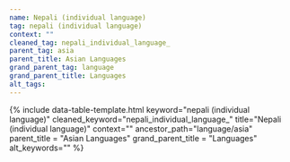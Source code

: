 ```yaml
---
name: Nepali (individual language)
tag: nepali (individual language)
context: ""
cleaned_tag: nepali_individual_language_
parent_tag: asia
parent_title: Asian Languages
grand_parent_tag: language
grand_parent_title: Languages
alt_tags: 
---
```


{% include data-table-template.html 
  keyword="nepali (individual language)" 
  cleaned_keyword="nepali_individual_language_" 
  title="Nepali (individual language)"
  context=""
  ancestor_path="language/asia" 
  parent_title = "Asian Languages"
  grand_parent_title = "Languages"
  alt_keywords=""
%}

